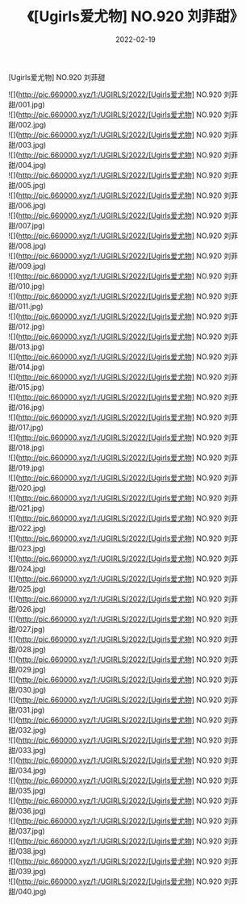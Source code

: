 ﻿---
layout: post
title:  《[Ugirls爱尤物] NO.920 刘菲甜》
date:   2022-02-19
img: http://pic.660000.xyz/1:/UGIRLS/2022/[Ugirls爱尤物] NO.920 刘菲甜/000.jpg
categories: [美女, 清纯, 唯美]
---

[Ugirls爱尤物] NO.920 刘菲甜

 ![](http://pic.660000.xyz/1:/UGIRLS/2022/[Ugirls爱尤物] NO.920 刘菲甜/001.jpg) <br>![](http://pic.660000.xyz/1:/UGIRLS/2022/[Ugirls爱尤物] NO.920 刘菲甜/002.jpg) <br>![](http://pic.660000.xyz/1:/UGIRLS/2022/[Ugirls爱尤物] NO.920 刘菲甜/003.jpg) <br>![](http://pic.660000.xyz/1:/UGIRLS/2022/[Ugirls爱尤物] NO.920 刘菲甜/004.jpg) <br>![](http://pic.660000.xyz/1:/UGIRLS/2022/[Ugirls爱尤物] NO.920 刘菲甜/005.jpg) <br>![](http://pic.660000.xyz/1:/UGIRLS/2022/[Ugirls爱尤物] NO.920 刘菲甜/006.jpg) <br>![](http://pic.660000.xyz/1:/UGIRLS/2022/[Ugirls爱尤物] NO.920 刘菲甜/007.jpg) <br>![](http://pic.660000.xyz/1:/UGIRLS/2022/[Ugirls爱尤物] NO.920 刘菲甜/008.jpg) <br>![](http://pic.660000.xyz/1:/UGIRLS/2022/[Ugirls爱尤物] NO.920 刘菲甜/009.jpg) <br>![](http://pic.660000.xyz/1:/UGIRLS/2022/[Ugirls爱尤物] NO.920 刘菲甜/010.jpg) <br>![](http://pic.660000.xyz/1:/UGIRLS/2022/[Ugirls爱尤物] NO.920 刘菲甜/011.jpg) <br>![](http://pic.660000.xyz/1:/UGIRLS/2022/[Ugirls爱尤物] NO.920 刘菲甜/012.jpg) <br>![](http://pic.660000.xyz/1:/UGIRLS/2022/[Ugirls爱尤物] NO.920 刘菲甜/013.jpg) <br>![](http://pic.660000.xyz/1:/UGIRLS/2022/[Ugirls爱尤物] NO.920 刘菲甜/014.jpg) <br>![](http://pic.660000.xyz/1:/UGIRLS/2022/[Ugirls爱尤物] NO.920 刘菲甜/015.jpg) <br>![](http://pic.660000.xyz/1:/UGIRLS/2022/[Ugirls爱尤物] NO.920 刘菲甜/016.jpg) <br>![](http://pic.660000.xyz/1:/UGIRLS/2022/[Ugirls爱尤物] NO.920 刘菲甜/017.jpg) <br>![](http://pic.660000.xyz/1:/UGIRLS/2022/[Ugirls爱尤物] NO.920 刘菲甜/018.jpg) <br>![](http://pic.660000.xyz/1:/UGIRLS/2022/[Ugirls爱尤物] NO.920 刘菲甜/019.jpg) <br>![](http://pic.660000.xyz/1:/UGIRLS/2022/[Ugirls爱尤物] NO.920 刘菲甜/020.jpg) <br>![](http://pic.660000.xyz/1:/UGIRLS/2022/[Ugirls爱尤物] NO.920 刘菲甜/021.jpg) <br>![](http://pic.660000.xyz/1:/UGIRLS/2022/[Ugirls爱尤物] NO.920 刘菲甜/022.jpg) <br>![](http://pic.660000.xyz/1:/UGIRLS/2022/[Ugirls爱尤物] NO.920 刘菲甜/023.jpg) <br>![](http://pic.660000.xyz/1:/UGIRLS/2022/[Ugirls爱尤物] NO.920 刘菲甜/024.jpg) <br>![](http://pic.660000.xyz/1:/UGIRLS/2022/[Ugirls爱尤物] NO.920 刘菲甜/025.jpg) <br>![](http://pic.660000.xyz/1:/UGIRLS/2022/[Ugirls爱尤物] NO.920 刘菲甜/026.jpg) <br>![](http://pic.660000.xyz/1:/UGIRLS/2022/[Ugirls爱尤物] NO.920 刘菲甜/027.jpg) <br>![](http://pic.660000.xyz/1:/UGIRLS/2022/[Ugirls爱尤物] NO.920 刘菲甜/028.jpg) <br>![](http://pic.660000.xyz/1:/UGIRLS/2022/[Ugirls爱尤物] NO.920 刘菲甜/029.jpg) <br>![](http://pic.660000.xyz/1:/UGIRLS/2022/[Ugirls爱尤物] NO.920 刘菲甜/030.jpg) <br>![](http://pic.660000.xyz/1:/UGIRLS/2022/[Ugirls爱尤物] NO.920 刘菲甜/031.jpg) <br>![](http://pic.660000.xyz/1:/UGIRLS/2022/[Ugirls爱尤物] NO.920 刘菲甜/032.jpg) <br>![](http://pic.660000.xyz/1:/UGIRLS/2022/[Ugirls爱尤物] NO.920 刘菲甜/033.jpg) <br>![](http://pic.660000.xyz/1:/UGIRLS/2022/[Ugirls爱尤物] NO.920 刘菲甜/034.jpg) <br>![](http://pic.660000.xyz/1:/UGIRLS/2022/[Ugirls爱尤物] NO.920 刘菲甜/035.jpg) <br>![](http://pic.660000.xyz/1:/UGIRLS/2022/[Ugirls爱尤物] NO.920 刘菲甜/036.jpg) <br>![](http://pic.660000.xyz/1:/UGIRLS/2022/[Ugirls爱尤物] NO.920 刘菲甜/037.jpg) <br>![](http://pic.660000.xyz/1:/UGIRLS/2022/[Ugirls爱尤物] NO.920 刘菲甜/038.jpg) <br>![](http://pic.660000.xyz/1:/UGIRLS/2022/[Ugirls爱尤物] NO.920 刘菲甜/039.jpg) <br>![](http://pic.660000.xyz/1:/UGIRLS/2022/[Ugirls爱尤物] NO.920 刘菲甜/040.jpg) <br>